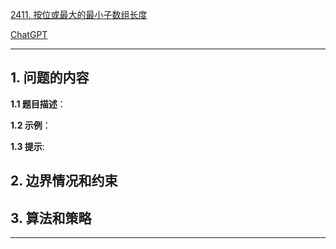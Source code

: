 [2411. 按位或最大的最小子数组长度](https://leetcode.cn/problems/smallest-subarrays-with-maximum-bitwise-or)

[ChatGPT](chat.openai.com)

---

## 1. 问题的内容
**1.1 题目描述**：

**1.2 示例**：

**1.3 提示**:

## 2. 边界情况和约束


## 3. 算法和策略

---

